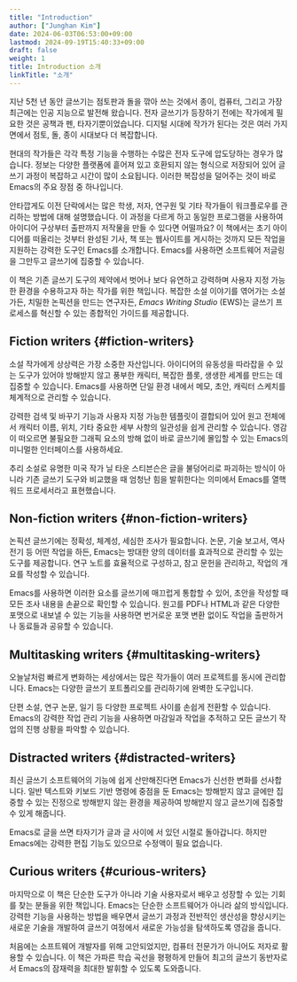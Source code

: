 ```yaml
---
title: "Introduction"
author: ["Junghan Kim"]
date: 2024-06-03T06:53:00+09:00
lastmod: 2024-09-19T15:40:33+09:00
draft: false
weight: 1
title: Introduction 소개
linkTitle: "소개"
---
```


<!--more-->

지난 5천 년 동안 글쓰기는 점토판과 돌을 깎아 쓰는 것에서 종이, 컴퓨터, 그리고 가장 최근에는 인공 지능으로 발전해 왔습니다. 전자 글쓰기가 등장하기 전에는 작가에게 필요한 것은 공책과 펜, 타자기뿐이었습니다. 디지털 시대에 작가가 된다는 것은 여러 가지 면에서 점토, 돌, 종이 시대보다 더 복잡합니다.

현대의 작가들은 각각 특정 기능을 수행하는 수많은 전자 도구에 압도당하는 경우가 많습니다. 정보는 다양한 플랫폼에 흩어져 있고 호환되지 않는 형식으로 저장되어 있어 글쓰기 과정이 복잡하고 시간이 많이 소요됩니다. 이러한 복잡성을 덜어주는 것이 바로 Emacs의 주요 장점 중 하나입니다.

안타깝게도 이전 단락에서는 많은 학생, 저자, 연구원 및 기타 작가들이 워크플로우를 관리하는 방법에 대해 설명했습니다. 이 과정을 다르게 하고 동일한 프로그램을 사용하여 아이디어 구상부터 출판까지 저작물을 만들 수 있다면 어떨까요? 이 책에서는 초기 아이디어를 떠올리는 것부터 완성된 기사, 책 또는 웹사이트를 게시하는 것까지 모든 작업을 지원하는 강력한 도구인 Emacs를 소개합니다. Emacs를 사용하면 소프트웨어 저글링을 그만두고 글쓰기에 집중할 수 있습니다.

이 책은 기존 글쓰기 도구의 제약에서 벗어나 보다 유연하고 강력하며 사용자 지정 가능한 환경을 수용하고자 하는 작가를 위한 책입니다. 복잡한 소설 이야기를 엮어가는 소설가든, 치밀한 논픽션을 만드는 연구자든, _Emacs Writing Studio_ (EWS)는 글쓰기 프로세스를 혁신할 수 있는 종합적인 가이드를 제공합니다.


## Fiction writers {#fiction-writers}

소설 작가에게 상상력은 가장 소중한 자산입니다. 아이디어의 유동성을 따라잡을 수 있는 도구가 있어야 방해받지 않고 풍부한 캐릭터, 복잡한 플롯, 생생한 세계를 만드는 데 집중할 수 있습니다. Emacs를 사용하면 단일 환경 내에서 메모, 초안, 캐릭터 스케치를 체계적으로 관리할 수 있습니다.

강력한 검색 및 바꾸기 기능과 사용자 지정 가능한 템플릿이 결합되어 있어 원고 전체에서 캐릭터 이름, 위치, 기타 중요한 세부 사항의 일관성을 쉽게 관리할 수 있습니다. 영감이 떠오르면 불필요한 그래픽 요소의 방해 없이 바로 글쓰기에 몰입할 수 있는 Emacs의 미니멀한 인터페이스를 사용하세요.

추리 소설로 유명한 미국 작가 닐 타운 스티븐슨은 글을 불덩어리로 파괴하는 방식이 아니라 기존 글쓰기 도구와 비교했을 때 엄청난 힘을 발휘한다는 의미에서 Emacs를 열핵 워드 프로세서라고 표현했습니다.


## Non-fiction writers {#non-fiction-writers}

논픽션 글쓰기에는 정확성, 체계성, 세심한 조사가 필요합니다. 논문, 기술 보고서, 역사 전기 등 어떤 작업을 하든, Emacs는 방대한 양의 데이터를 효과적으로 관리할 수 있는 도구를 제공합니다. 연구 노트를 효율적으로 구성하고, 참고 문헌을 관리하고, 작업의 개요를 작성할 수 있습니다.

Emacs를 사용하면 이러한 요소를 글쓰기에 매끄럽게 통합할 수 있어, 초안을 작성할 때 모든 조사 내용을 손끝으로 확인할 수 있습니다. 원고를 PDF나 HTML과 같은 다양한 포맷으로 내보낼 수 있는 기능을 사용하면 번거로운 포맷 변환 없이도 작업을 출판하거나 동료들과 공유할 수 있습니다.


## Multitasking writers {#multitasking-writers}

오늘날처럼 빠르게 변화하는 세상에서는 많은 작가들이 여러 프로젝트를 동시에 관리합니다. Emacs는 다양한 글쓰기 포트폴리오를 관리하기에 완벽한 도구입니다.

단편 소설, 연구 논문, 일기 등 다양한 프로젝트 사이를 손쉽게 전환할 수 있습니다. Emacs의 강력한 작업 관리 기능을 사용하면 마감일과 작업을 추적하고 모든 글쓰기 작업의 진행 상황을 파악할 수 있습니다.


## Distracted writers {#distracted-writers}

최신 글쓰기 소프트웨어의 기능에 쉽게 산만해진다면 Emacs가 신선한 변화를 선사합니다. 일반 텍스트와 키보드 기반 명령에 중점을 둔 Emacs는 방해받지 않고 글에만 집중할 수 있는 진정으로 방해받지 않는 환경을 제공하여 방해받지 않고 글쓰기에 집중할 수 있게 해줍니다.

Emacs로 글을 쓰면 타자기가 글과 글 사이에 서 있던 시절로 돌아갑니다. 하지만 Emacs에는 강력한 편집 기능도 있으므로 수정액이 필요 없습니다.


## Curious writers {#curious-writers}

마지막으로 이 책은 단순한 도구가 아니라 기술 사용자로서 배우고 성장할 수 있는 기회를 찾는 분들을 위한 책입니다. Emacs는 단순한 소프트웨어가 아니라 삶의 방식입니다. 강력한 기능을 사용하는 방법을 배우면서 글쓰기 과정과 전반적인 생산성을 향상시키는 새로운 기술을 개발하여 글쓰기 여정에서 새로운 가능성을 탐색하도록 영감을 줍니다.

처음에는 소프트웨어 개발자를 위해 고안되었지만, 컴퓨터 전문가가 아니어도 저자로 활용할 수 있습니다. 이 책은 가파른 학습 곡선을 평평하게 만들어 최고의 글쓰기 동반자로서 Emacs의 잠재력을 최대한 발휘할 수 있도록 도와줍니다.
